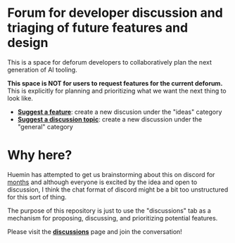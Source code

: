 

# Forum for developer discussion and triaging of future features and design

This is a space for deforum developers to collaboratively plan the next generation of AI tooling.

**This space is NOT for users to request features for the current deforum.** This is explicitly for planning and prioritizing what we want the next thing to look like.

* [**Suggest a feature**](https://github.com/deforum-art/feature-requests/discussions/new?category=ideas): create a new discusion under the "ideas" category
* [**Suggest a discussion topic**](https://github.com/deforum-art/feature-requests/discussions/new?category=general): create a new discussion under the "general" category

# Why here?

Huemin has attempted to get us brainstorming about this on discord for [months](https://discordapp.com/channels/1010951174146510939/1063895338345304064/1063895845709283478) and although everyone is excited by the idea and open to discussion, I think the chat format of discord might be a bit too unstructured for this sort of thing. 

The purpose of this repository is just to use the "discussions" tab as a mechanism for proposing, discussing, and prioritizing potential features.

Please visit the [**discussions**](https://github.com/deforum-art/feature-requests/discussions) page and join the conversation!

